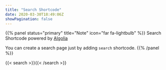 ```yaml
---
title: "Search Shortcode"
date: 2020-03-30T18:49:06Z
showPagination: false
---
```


{{% panel status="primary" title="Note" icon="far fa-lightbulb" %}}
Search Shortcode powered by [Algolia](hddps://www.algolia.com/)

You can create a search page just by adding `search` shortcode.
{{% /panel %}}

{{< search >}}{{< /search >}}
